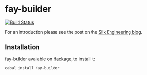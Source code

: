 # fay-builder

[![Build Status](https://travis-ci.org/silkapp/fay-builder.svg?branch=master)](https://travis-ci.org/silkapp/fay-builder)

For an introduction please see the post on the [Silk Engineering blog](http://engineering.silk.co).

## Installation

fay-builder available on [Hackage](http://hackage.haskell.org/package/fay-builder), to install it:

```shell
cabal install fay-builder
```
